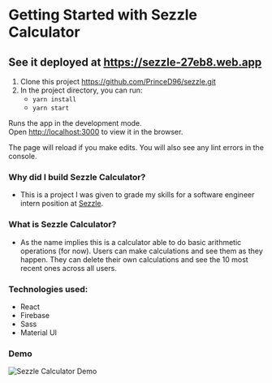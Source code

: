 # Getting Started with Sezzle Calculator

## See it deployed at https://sezzle-27eb8.web.app

1. Clone this project https://github.com/PrinceD96/sezzle.git
2. In the project directory, you can run:
    * `yarn install`
    * `yarn start`

Runs the app in the development mode.\
Open [http://localhost:3000](http://localhost:3000) to view it in the browser.

The page will reload if you make edits. You will also see any lint errors in the
console.

### Why did I build Sezzle Calculator?

- This is a project I was given to grade my skills for a software engineer
  intern position at [Sezzle](https://sezzle.com).

### What is Sezzle Calculator?

- As the name implies this is a calculator able to do basic arithmetic
  operations (for now). Users can make calculations and see them as they happen.
  They can delete their own calculations and see the 10 most recent ones across
  all users.

### Technologies used:

- React
- Firebase
- Sass
- Material UI

### Demo
![Sezzle Calculator Demo](demo/sezzle-calculator.gif)

